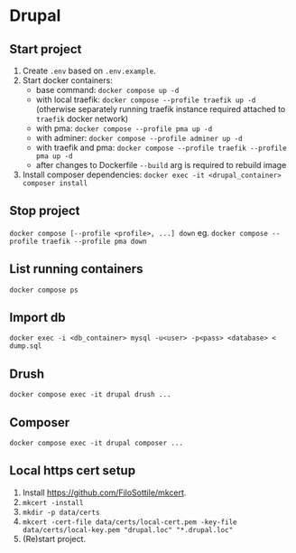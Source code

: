 # Drupal

## Start project

1. Create `.env` based on `.env.example`.
2. Start docker containers:
    - base command: `docker compose up -d`
    - with local traefik: `docker compose --profile traefik up -d` (otherwise separately running traefik instance required attached to `traefik` docker network)
    - with pma: `docker compose --profile pma up -d`
    - with adminer: `docker compose --profile adminer up -d`
    - with traefik and pma: `docker compose --profile traefik --profile pma up -d`
    - after changes to Dockerfile `--build` arg is required to rebuild image
3. Install composer dependencies: `docker exec -it <drupal_container> composer install`

## Stop project

`docker compose [--profile <profile>, ...] down`
eg. `docker compose --profile traefik --profile pma down`

## List running containers

`docker compose ps`

## Import db

`docker exec -i <db_container> mysql -u<user> -p<pass> <database> < dump.sql`

## Drush

`docker compose exec -it drupal drush ...`

## Composer

`docker compose exec -it drupal composer ...`

## Local https cert setup

1. Install <https://github.com/FiloSottile/mkcert>.
2. `mkcert -install`
3. `mkdir -p data/certs`
4. `mkcert -cert-file data/certs/local-cert.pem -key-file data/certs/local-key.pem "drupal.loc" "*.drupal.loc"`
5. (Re)start project.
